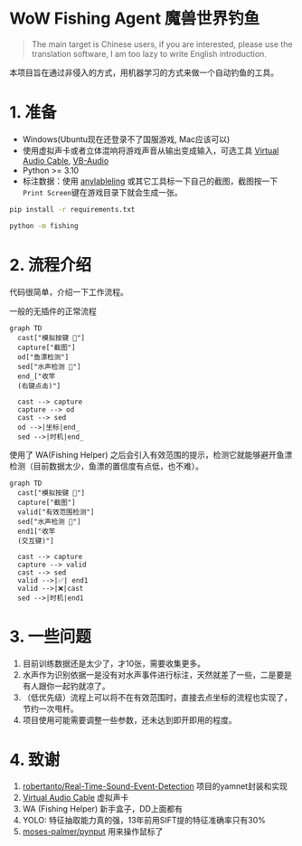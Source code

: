# WoW Fishing Agent 魔兽世界钓鱼

> The main target is Chinese users, if you are interested, please use the translation software, I am too lazy to write English introduction.

本项目旨在通过非侵入的方式，用机器学习的方式来做一个自动钓鱼的工具。

# 1. 准备

- Windows(Ubuntu现在还登录不了国服游戏, Mac应该可以)
- 使用虚拟声卡或者立体混响将游戏声音从输出变成输入，可选工具 [Virtual Audio Cable](https://vac.muzychenko.net/en/download.htm), [VB-Audio](https://vb-audio.com/Voicemeeter/index.htm)
- Python >= 3.10
- 标注数据：使用 [anylableling](https://github.com/vietanhdev/anylabeling) 或其它工具标一下自己的截图，截图按一下`Print Screen`键在游戏目录下就会生成一张。 

```bash
pip install -r requirements.txt

python -m fishing
```

# 2. 流程介绍

代码很简单，介绍一下工作流程。

一般的无插件的正常流程
```mermaid
graph TD
  cast["模拟按键 🎣"]
  capture["截图"]
  od["鱼漂检测"]
  sed["水声检测 🌊"]
  end_["收竿
  (右键点击)"]
  
  cast --> capture
  capture --> od
  cast --> sed
  od -->|坐标|end_
  sed -->|时机|end_
```

使用了 WA(Fishing Helper) 之后会引入有效范围的提示，检测它就能够避开鱼漂检测（目前数据太少，鱼漂的置信度有点低，也不难）。
```mermaid
graph TD
  cast["模拟按键 🎣"]
  capture["截图"]
  valid["有效范围检测"]
  sed["水声检测 🌊"]
  end1["收竿
  (交互键)"]
  
  cast --> capture
  capture --> valid
  cast --> sed
  valid -->|✅| end1
  valid -->|❌|cast
  sed -->|时机|end1
```

# 3. 一些问题
1. 目前训练数据还是太少了，才10张，需要收集更多。
2. 水声作为识别依据一是没有对水声事件进行标注，天然就差了一些，二是要是有人跟你一起钓就凉了。
3. （低优先级）流程上可以将不在有效范围时，直接去点坐标的流程也实现了，节约一次甩杆。
4. 项目使用可能需要调整一些参数，还未达到即开即用的程度。

# 4. 致谢

1. [robertanto/Real-Time-Sound-Event-Detection](https://github.com/robertanto/Real-Time-Sound-Event-Detection) 项目的yamnet封装和实现
2. [Virtual Audio Cable](https://vac.muzychenko.net/en/download.htm) 虚拟声卡
3. WA (Fishing Helper) 新手盒子，DD上面都有
4. YOLO: 特征抽取能力真的强，13年前用SIFT提的特征准确率只有30%
5. [moses-palmer/pynput](https://github.com/moses-palmer/pynput) 用来操作鼠标了